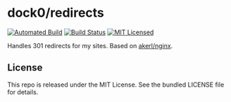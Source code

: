 dock0/redirects
=======

[![Automated Build](http://img.shields.io/badge/automated-build-green.svg)](https://hub.docker.com/r/dock0/redirects/)
[![Build Status](https://img.shields.io/circleci/project/dock0/redirects.svg)](https://circleci.com/gh/dock0/redirects)
[![MIT Licensed](http://img.shields.io/badge/license-MIT-green.svg)](https://tldrlegal.com/license/mit-license)

Handles 301 redirects for my sites. Based on [akerl/nginx](https://github.com/dock0/nginx).

## License

This repo is released under the MIT License. See the bundled LICENSE file for details.

